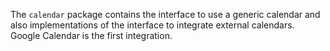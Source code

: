 The `calendar` package contains the interface to use a generic calendar
and also implementations of the interface to integrate external calendars.
Google Calendar is the first integration.
